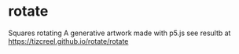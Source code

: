 # rotate
Squares rotating A generative artwork made with p5.js
see resultb at https://tizcreel.github.io/rotate/rotate 
